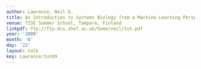 ```yaml
---
author: Lawrence, Neil D.
title: An Introduction to Systems Biology from a Machine Learning Perspective
venue: TISE Summer School, Tampere, Finland
linkpdf: ftp://ftp.dcs.shef.ac.uk/home/neil/tut.pdf
year: '2009'
month: '6'
day: '22'
layout: talk
key: Lawrence:tut09
---
```

